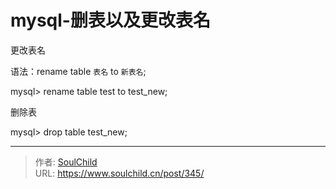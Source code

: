 # mysql-删表以及更改表名

<!--more-->
更改表名

语法：rename table `表名` to `新表名`;

mysql&gt; rename table test to test_new;

删除表

mysql&gt; drop table test_new;


---

> 作者: [SoulChild](https://www.soulchild.cn)  
> URL: https://www.soulchild.cn/post/345/  

